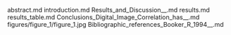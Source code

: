 abstract.md
introduction.md
Results_and_Discussion__.md
results.md
results_table.md
Conclusions_Digital_Image_Correlation_has__.md
figures/figure_1/figure_1.jpg
Bibliographic_references_Booker_R_1994__.md
